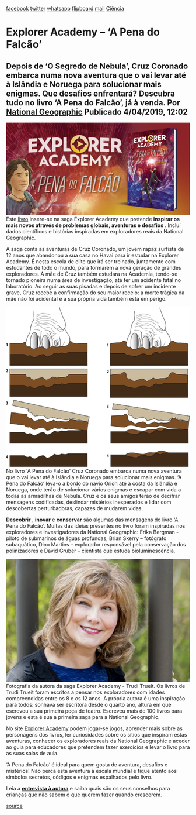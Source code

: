 [facebook](https://www.facebook.com/sharer/sharer.php?u=https%3A%2F%2Fwww.natgeo.pt%2Fciencia%2F2019%2F04%2Fexplorer-academy-a-pena-do-falcao) [twitter](https://twitter.com/share?url=https%3A%2F%2Fwww.natgeo.pt%2Fciencia%2F2019%2F04%2Fexplorer-academy-a-pena-do-falcao&via=natgeo&text=Explorer%20Academy%20%E2%80%93%20%E2%80%98A%20Pena%20do%20Falc%C3%A3o%E2%80%99) [whatsapp](https://web.whatsapp.com/send?text=https%3A%2F%2Fwww.natgeo.pt%2Fciencia%2F2019%2F04%2Fexplorer-academy-a-pena-do-falcao) [flipboard](https://share.flipboard.com/bookmarklet/popout?v=2&title=Explorer%20Academy%20%E2%80%93%20%E2%80%98A%20Pena%20do%20Falc%C3%A3o%E2%80%99&url=https%3A%2F%2Fwww.natgeo.pt%2Fciencia%2F2019%2F04%2Fexplorer-academy-a-pena-do-falcao) [mail](mailto:?subject=NatGeo&body=https%3A%2F%2Fwww.natgeo.pt%2Fciencia%2F2019%2F04%2Fexplorer-academy-a-pena-do-falcao%20-%20Explorer%20Academy%20%E2%80%93%20%E2%80%98A%20Pena%20do%20Falc%C3%A3o%E2%80%99) [Ciência](https://www.natgeo.pt/ciencia) 
# Explorer Academy – ‘A Pena do Falcão’ 
## Depois de ‘O Segredo de Nebula’, Cruz Coronado embarca numa nova aventura que o vai levar até à Islândia e Noruega para solucionar mais enigmas. Que desafios enfrentará? Descubra tudo no livro ‘A Pena do Falcão’, já à venda. Por [National Geographic](https://www.natgeo.pt/autor/national-geographic) Publicado 4/04/2019, 12:02 
![](img/files_styles_image_00_public_explorerbanner.jpg)
Este [livro](https://leyaonline.com/pt/livros/infantil-e-juvenil/10-anos/literatura-infantil/a-pena-do-falcao/) insere-se na saga Explorer Academy que pretende **inspirar os mais novos através de problemas globais, aventuras e desafios** . Incluí dados científicos e histórias inspiradas em exploradores reais da National Geographic. 

A saga conta as aventuras de Cruz Coronado, um jovem rapaz surfista de 12 anos que abandonou a sua casa no Havai para ir estudar na Explorer Academy. É nesta escola de elite que irá ser treinado, juntamente com estudantes de todo o mundo, para formarem a nova geração de grandes exploradores. A mãe de Cruz também estudara na Academia, tendo-se tornado pioneira numa área de investigação, até ter um acidente fatal no laboratório. Ao seguir as suas pisadas e depois de sofrer um incidente grave, Cruz recebe a confirmação do seu maior receio: a morte trágica da mãe não foi acidental e a sua própria vida também está em perigo. 

![No livro 'A Pena do Falcão' Cruz Coronado embarca numa nova aventura que o vai levar ...](img/files_styles_image_00_public_picture.jpg)
No livro 'A Pena do Falcão' Cruz Coronado embarca numa nova aventura que o vai levar até à Islândia e Noruega para solucionar mais enigmas. ‘A Pena do Falcão’ leva-o a bordo do navio Orion até à costa da Islândia e Noruega, onde terão de solucionar vários enigmas e escapar com vida a todas as armadilhas de Nebula. Cruz e os seus amigos terão de decifrar mensagens codificadas, deslindar mistérios inesperados e lidar com descobertas perturbadoras, capazes de mudarem vidas. 

**Descobrir** , **inovar** e **conservar** são algumas das mensagens do livro ‘A Pena do Falcão’. Muitas das ideias presentes no livro foram inspiradas nos exploradores e investigadores da National Geographic: Erika Bergman - piloto de submarinos de águas profundas, Brian Skerry – fotógrafo subaquático, Dino Martins – explorador responsável pela conservação dos polinizadores e David Gruber – cientista que estuda bioluminescência. 

![Fotografia da autora da saga Explorer Academy - Trudi Trueit](img/files_styles_image_00_public_trudi_01_0_0.jpg)
Fotografia da autora da saga Explorer Academy - Trudi Trueit. Os livros de Trudi Trueit foram escritos a pensar nos exploradores com idades compreendidas entre os 8 e os 12 anos. A própria autora é uma inspiração para todos: sonhava ser escritora desde o quarto ano, altura em que escreveu a sua primeira peça de teatro. Escreveu mais de 100 livros para jovens e esta é sua a primeira saga para a National Geographic. 

No site [Explorer Academy](https://kids.nationalgeographic.com/explorer-academy/) podem jogar-se jogos, aprender mais sobre as personagens dos livros, ler curiosidades sobre os sítios que inspiram estas aventuras, conhecer os exploradores reais da National Geographic e aceder ao guia para educadores que pretendem fazer exercícios e levar o livro para as suas salas de aula. 

‘A Pena do Falcão’ é ideal para quem gosta de aventura, desafios e mistérios! Não perca esta aventura à escala mundial e fique atento aos símbolos secretos, códigos e enigmas espalhados pelo livro. 

Leia a **[entrevista à autora](https://www.natgeo.pt/ciencia/2018/11/entrevista-trudi-trueit-autora-da-saga-explorer-academy)** e saiba quais são os seus conselhos para crianças que não sabem o que querem fazer quando crescerem. 



[source](https://www.natgeo.pt/ciencia/2019/04/explorer-academy-a-pena-do-falcao)